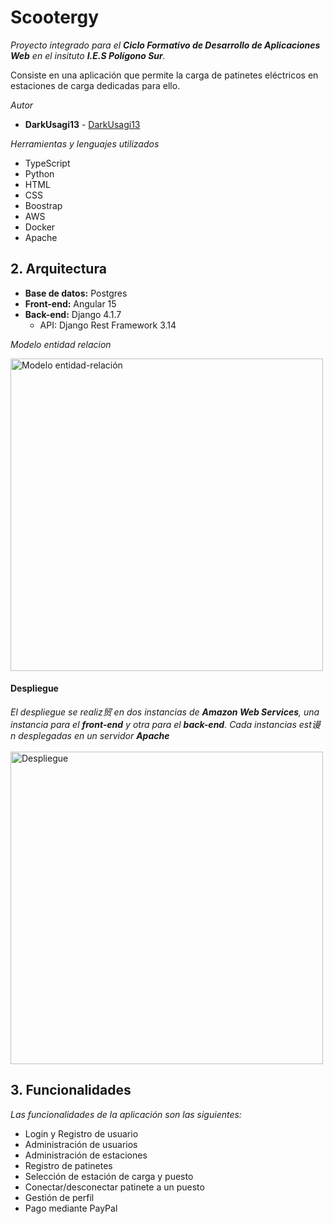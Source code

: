 # Scootergy

_Proyecto integrado para el **Ciclo Formativo de Desarrollo de Aplicaciones Web** en el insituto **I.E.S Polígono Sur**._

Consiste en una aplicación que permite la carga de patinetes eléctricos en estaciones de carga dedicadas para ello.

_Autor_ 
* **DarkUsagi13**  - [DarkUsagi13](https://github.com/DarkUsagi13)

_Herramientas y lenguajes utilizados_
* TypeScript
* Python
* HTML
* CSS
* Boostrap
* AWS
* Docker
* Apache

## 2. Arquitectura
* **Base de datos:** Postgres
* **Front-end:** Angular 15
* **Back-end:** Django 4.1.7
  * API: Django Rest Framework 3.14
    
_Modelo entidad relacion_

<img src="https://github.com/DarkUsagi13/Projecto_Integrado/assets/92437709/cc99dbf8-c3d2-4941-9b59-db3f11e12827" alt="Modelo entidad-relación" width="500px">

#### Despliegue

_El despliegue se realiz贸 en dos instancias de **Amazon Web Services**, una instancia para el **front-end** y otra para el **back-end**. Cada instancias est谩n desplegadas en un servidor **Apache**_
<br>
<br>
<img src="https://github.com/DarkUsagi13/Projecto_Integrado/assets/92437709/a2252a85-6b64-4738-8f66-f3486ec0ef58" alt="Despliegue" width="500" />

## 3. Funcionalidades
_Las funcionalidades de la aplicación son las siguientes:_

* Login y Registro de usuario
* Administración de usuarios
* Administración de estaciones
* Registro de patinetes
* Selección de estación de carga y puesto
* Conectar/desconectar patinete a un puesto
* Gestión de perfil
* Pago mediante PayPal
